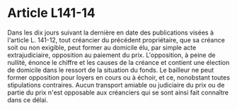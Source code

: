 # Article L141-14

Dans les dix jours suivant la dernière en date des publications visées à l'article L. 141-12, tout créancier du précédent propriétaire, que sa créance soit ou non exigible, peut former au domicile élu, par simple acte extrajudiciaire, opposition au paiement du prix. L'opposition, à peine de nullité, énonce le chiffre et les causes de la créance et contient une élection de domicile dans le ressort de la situation du fonds. Le bailleur ne peut former opposition pour loyers en cours ou à échoir, et ce, nonobstant toutes stipulations contraires. Aucun transport amiable ou judiciaire du prix ou de partie du prix n'est opposable aux créanciers qui se sont ainsi fait connaître dans ce délai.
